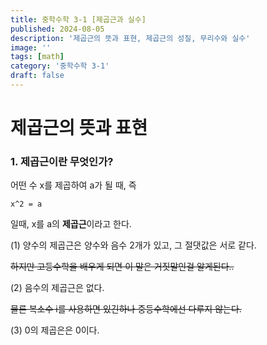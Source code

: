 ```yaml
---
title: 중학수학 3-1 [제곱근과 실수]
published: 2024-08-05
description: '제곱근의 뜻과 표현, 제곱근의 성질, 무리수와 실수'
image: ''
tags: [math]
category: '중학수학 3-1'
draft: false 
---
```


# 제곱근의 뜻과 표현 
### 1. 제곱근이란 무엇인가?
어떤 수 x를 제곱하여 a가 될 때, 즉

```x^2 = a```

일때, x를 a의 **제곱근**이라고 한다.

(1) 양수의 제곱근은 양수와 음수 2개가 있고, 그 절댓값은 서로 같다.

~~하지만 고등수학을 배우게 되면 이 말은 거짓말인걸 알게된다..~~

(2) 음수의 제곱근은 없다.

~~물론 복소수 i를 사용하면 있긴하나 중등수학에선 다루지 않는다.~~

(3) 0의 제곱은은 0이다.
